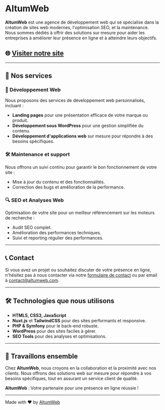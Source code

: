 # AltumWeb

**AltumWeb** est une agence de développement web qui se spécialise dans la création de sites web modernes, l'optimisation SEO, et la maintenance. Nous sommes dédiés à offrir des solutions sur mesure pour aider les entreprises à améliorer leur présence en ligne et à atteindre leurs objectifs.

## 🌐 [Visiter notre site](https://altumweb.com)

---

## 💼 Nos services

### 🚀 Développement Web
Nous proposons des services de développement web personnalisés, incluant :
- **Landing pages** pour une présentation efficace de votre marque ou produit.
- **Développement sous WordPress** pour une gestion simplifiée du contenu.
- **Développement d'applications web** sur mesure pour répondre à des besoins spécifiques.

### 🛠️ Maintenance et support
Nous offrons un suivi continu pour garantir le bon fonctionnement de votre site :
- Mise à jour du contenu et des fonctionnalités.
- Correction des bugs et amélioration de la performance.

### 🔍 SEO et Analyses Web
Optimisation de votre site pour un meilleur référencement sur les moteurs de recherche :
- Audit SEO complet.
- Amélioration des performances techniques.
- Suivi et reporting régulier des performances.

---

## 📞 Contact

Si vous avez un projet ou souhaitez discuter de votre présence en ligne, n'hésitez pas à nous contacter via notre [formulaire de contact](https://altumweb.com/#contact) ou par email à [contact@altumweb.com](mailto:contact@altumweb.com).

---

## 🛠️ Technologies que nous utilisons
- **HTML5, CSS3, JavaScript**
- **Nuxt.js** et **TailwindCSS** pour des sites performants et responsive.
- **PHP & Symfony** pour le back-end robuste.
- **WordPress** pour des sites faciles à gérer.
- **SEO Tools** pour des analyses et optimisations.

---

## 🤝 Travaillons ensemble
Chez **AltumWeb**, nous croyons en la collaboration et la proximité avec nos clients. Nous offrons des solutions web sur mesure pour répondre à vos besoins spécifiques, tout en assurant un service client de qualité.

**AltumWeb** : Votre partenaire pour une présence en ligne réussie !

---
Made with ❤️ by [AltumWeb](https://altumweb.com)

